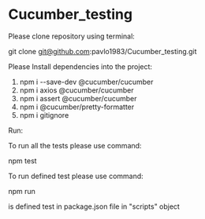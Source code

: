 # Cucumber_testing

Please clone repository using terminal:

git clone git@github.com:pavlo1983/Cucumber_testing.git

Please Install dependencies into the project:

1. npm i --save-dev @cucumber/cucumber
2. npm i axios @cucumber/cucumber
3. npm i assert @cucumber/cucumber
4. npm i @cucumber/pretty-formatter
5. npm i gitignore

Run:

To run all the tests please use command:

npm test

To run defined test please use command:

npm run <command>

<command> is defined test in package.json file in "scripts" object

